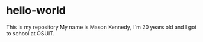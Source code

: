 # hello-world
This is my repository
My name is Mason Kennedy, I'm 20 years old and I got to school at OSUIT.

